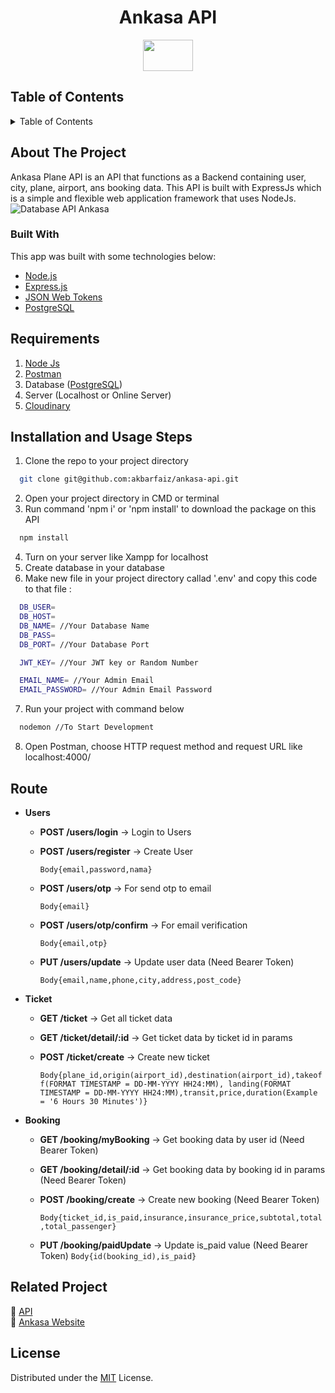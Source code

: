 <h1 align="center">Ankasa API</h1>
<div align="center">
  <img src='https://github.com/akbarfaiz/ankasa-next-web/assets/87055460/8f74b0be-1ca2-4d38-9cd8-b550b1fe6d0d' width="80" height="50" />
</div>

## Table of Contents

<details>
  <summary>Table of Contents</summary>
  <ol>
    <li>
      <a href="#about-the-project">About The Project</a>
      <ul>
        <li><a href="#built-with">Built With</a></li>
      </ul>
    </li>
    <li><a href="#requirements">Requirements</a></li>
    <li><a href="#installation-and-usage-steps">Installation and Usage Steps</a></li>
    <li><a href="#route">Route</a></li>
    <li><a href="#related-project">Related Project</a></li>
    <li><a href="#license">License</a></li>
  </ol>
</details>

## About The Project
Ankasa Plane API is an API that functions as a Backend containing user, city, plane, airport, ans booking data. This API is built with ExpressJs which is a simple and flexible web application framework that uses NodeJs.
![Database API Ankasa](https://github.com/akbarfaiz/ankasa-api/assets/87055460/02678b9e-fe60-47f2-9943-150aa0387638)

### Built With

This app was built with some technologies below:

- [Node.js](https://nodejs.org/en/)
- [Express.js](https://expressjs.com/)
- [JSON Web Tokens](https://jwt.io/)
- [PostgreSQL](https://www.postgresql.org/)

## Requirements
1. <a href="https://nodejs.org/en/">Node Js</a>
2. <a href="https://www.postman.com/downloads/">Postman</a>
3. Database (<a href="https://www.postgresql.org/download/">PostgreSQL</a>)
4. Server (Localhost or Online Server)
5. <a href="https://cloudinary.com">Cloudinary</a>


## Installation and Usage Steps

  1. Clone the repo to your project directory

  ```bash
    git clone git@github.com:akbarfaiz/ankasa-api.git
  ```
2. Open your project directory in CMD or terminal
3. Run command 'npm i' or 'npm install' to download the package on this API
```bash
  npm install
```
4. Turn on your server like Xampp for localhost
5. Create database in your database
6. Make new file in your project directory callad '.env' and copy this code to that file :
```bash
  DB_USER=
  DB_HOST=
  DB_NAME= //Your Database Name
  DB_PASS=
  DB_PORT= //Your Database Port

  JWT_KEY= //Your JWT key or Random Number

  EMAIL_NAME= //Your Admin Email
  EMAIL_PASSWORD= //Your Admin Email Password
```
7. Run your project with command below
```bash
  nodemon //To Start Development
```
8. Open Postman, choose HTTP request method and  request URL like localhost:4000/


## Route

* **Users**
    * **POST /users/login** → Login to Users

    * **POST /users/register** → Create User 
        
        ```Body{email,password,nama}```

    * **POST /users/otp** → For send otp to email
        
        ```Body{email}```

    * **POST /users/otp/confirm** → For email verification 
        
        ```Body{email,otp}```
    
    * **PUT /users/update** → Update user data (Need Bearer Token) 
        
        ```Body{email,name,phone,city,address,post_code}```

* **Ticket**
    * **GET /ticket** → Get all ticket data

    * **GET /ticket/detail/:id** → Get ticket data by ticket id in params

    * **POST /ticket/create** → Create new ticket

        ```Body{plane_id,origin(airport_id),destination(airport_id),takeoff(FORMAT TIMESTAMP = DD-MM-YYYY HH24:MM), landing(FORMAT TIMESTAMP = DD-MM-YYYY HH24:MM),transit,price,duration(Example = '6 Hours 30 Minutes')}```

* **Booking**
    * **GET /booking/myBooking** → Get booking data by user id (Need Bearer Token) 

    * **GET /booking/detail/:id** → Get booking data by booking id in params (Need Bearer Token)

    * **POST /booking/create** → Create new booking (Need Bearer Token)

        ```Body{ticket_id,is_paid,insurance,insurance_price,subtotal,total,total_passenger}```

    * **PUT /booking/paidUpdate** →  Update is_paid value (Need Bearer Token) 
        ```Body{id(booking_id),is_paid}```

## Related Project
:rocket: [API](https://unusual-frog-suit.cyclic.app)<br>
:rocket: [Ankasa Website](https://github.com/akbarfaiz/ankasa-next-web)<br>

## License
Distributed under the [MIT](/LICENSE) License.

